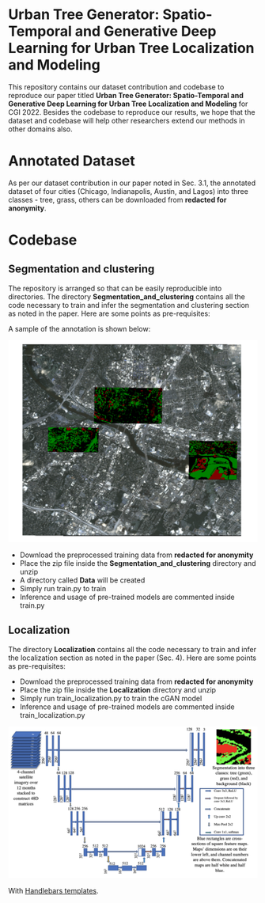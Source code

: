 # Urban Tree Generator: Spatio-Temporal and Generative Deep Learning for Urban Tree Localization and Modeling 

This repository contains our dataset contribution and codebase to reproduce our paper titled **Urban Tree Generator: Spatio-Temporal and Generative Deep Learning for Urban Tree Localization and Modeling** for CGI 2022. Besides the codebase to reproduce our results, we hope that the dataset and codebase will help other researchers extend our methods in other domains also. 

# Annotated Dataset

As per our dataset contribution in our paper noted in Sec. 3.1, the annotated dataset of four cities (Chicago, Indianapolis, Austin, and Lagos) into three classes - tree, grass, others can be downloaded from **redacted for anonymity**.

# Codebase

## Segmentation and clustering

The repository is arranged so that can be easily reproducible into directories. The directory **Segmentation_and_clustering** contains all the code necessary to train and infer the segmentation and clustering section as noted in the paper. Here are some points as pre-requisites:


A sample of the annotation is shown below:

![annotation sample](Annotation_Sample.png "Annotation Sample over Indianapolis (green = tree, red = grass")

* Download the preprocessed training data from **redacted for anonymity**
* Place the zip file inside the **Segmentation_and_clustering** directory and unzip
* A directory called **Data** will be created
* Simply run train.py to train
* Inference and usage of pre-trained models are commented inside train.py

## Localization

The directory **Localization** contains all the code necessary to train and infer the localization  section as noted in the paper (Sec. 4). Here are some points as pre-requisites:

* Download the preprocessed training data from **redacted for anonymity**
* Place the zip file inside the **Localization** directory and unzip
* Simply run train_localization.py to train the cGAN model
* Inference and usage of pre-trained models are commented inside train_localization.py

![segmentation model](48d_Segmentation_Model.png "48-dimensional Modified Unet Segmentation Model for Segmentation.")


With [Handlebars templates](http://handlebarsjs.com/).

